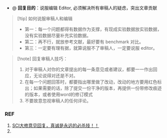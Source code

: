 - @ **回复目的**：说服编辑 Editor, 必须解决所有审稿人的疑虑，突出文章贡献 
> [!tip] 如何说服审稿人和编辑
> - 第一：每一个问题都得有数据作为支撑，有现成实验数据放实验数据，没有实验数据尽量补充实验数据。
> - 第二：再不行，就放参考文献，最好要有 benchmark 对比。 
> - 第三：一定要有理有据，就算说服不了审稿人，一定要说服 editor。

> [!note] 回复审稿人技巧：
> 1. 对于审稿人对你的文章提出的每一条意见或者建议，都要一一作出回应，无论说得对还是不对。
> 2. 在每一个问题回答时，都要指出哪里做了改动，改动的地方要用红色标出；如果需要的话，除了提交一份干净的版本，再提供一份带修改痕迹的版本，或者使用word的修订模式
> 3. 不要故意忽视审稿人的任何评论。

### REF            
1. [SCI大修意见回复，真诚是永远的必杀技！！](https://mp.weixin.qq.com/s/fDGgoy4S7fjqQb3NVZtJiA)
2. 